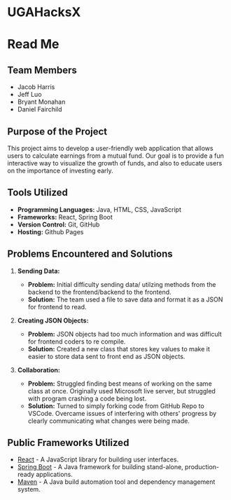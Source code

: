 # UGAHacksX

# Read Me

## Team Members
- Jacob Harris
- Jeff Luo
- Bryant Monahan 
- Daniel Fairchild

## Purpose of the Project
This project aims to develop a user-friendly web application that allows users to calculate earnings from a mutual fund. Our goal is to provide a fun interactive way to visualize the growth of funds, and also to educate users on the importance of investing early.

## Tools Utilized
- **Programming Languages:** Java, HTML, CSS, JavaScript 
- **Frameworks:** React, Spring Boot 
- **Version Control:** Git, GitHub
- **Hosting:** Github Pages 

## Problems Encountered and Solutions
1. **Sending Data:**
   - **Problem:** Initial difficulty sending data/ utilzing methods from the backend to the frontend/backend to the frontend.
   - **Solution:** The team used a file to save data and format it as a JSON for frontend to read.

2. **Creating JSON Objects:**
   - **Problem:** JSON objects had too much information and was difficult for frontend coders to re compile.
   - **Solution:** Created a new class that stores key values to make it easier to store data sent to front end as JSON objects.

3. **Collaboration:**
   - **Problem:** Struggled finding best means of working on the same class at once. Originally used Microsoft live server, but struggled with program crashing a 
   code being lost.
   - **Solution:** Turned to simply forking code from GitHub Repo to VSCode. Overcame issues of interfering with others' progress by clearly communicating what 
   changes were being made.

## Public Frameworks Utilized
- [React](https://reactjs.org) - A JavaScript library for building user interfaces.
- [Spring Boot](https://spring.io/projects/spring-boot) - A Java framework for building stand-alone, production-ready applications.
- [Maven](https://maven.apache.org/) - A Java build automation tool and dependency management system.
